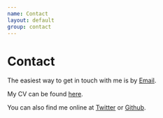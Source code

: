 ```yaml
---
name: Contact
layout: default
group: contact
---
```


<h1 class="page-header text-center"> Contact </h1>

The easiest way to get in touch with me is by [Email](mailto:mullane.stephanie@gmail.com). 

My CV can be found [here](/static/pdf/Wankowicz_CV.pdf). 

You can also find me online at [Twitter](http://twitter.com/stephanie_mul) or [Github](https://github.com/stephaniewankowicz).
